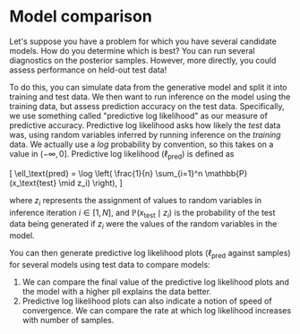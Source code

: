 # Model comparison

Let's suppose you have a problem for which you have several candidate models. How do you determine which is best? You can run several diagnostics on the posterior samples. However, more directly, you could assess performance on held-out test data!

To do this, you can simulate data from the generative model and split it into training and test data. We then want to run inference on the model using the training data, but assess prediction accuracy on the test data. Specifically, we use something called "predictive log likelihood" as our measure of predictive accuracy. Predictive log likelihood asks how likely the _test_ data was, using random variables inferred by running inference on the _training_ data. We actually use a _log_ probability by convention, so this takes on a value in $(-\infty, 0]$. Predictive log likelihood ($\ell_\text{pred}$) is defined as

\[
    \ell_\text{pred} = \log \left( \frac{1}{n} \sum_{i=1}^n \mathbb{P}(x_\text{test} \mid z_i) \right),
\]

where $z_i$ represents the assignment of values to random variables in inference iteration $i \in [1, N]$, and $\mathbb{P}(x_\text{test} \mid z_i)$ is the probability of the test data being generated if $z_i$ were the values of the random variables in the model.

You can then generate predictive log likelihood plots ($\ell_\text{pred}$ against samples) for several models using test data to compare models:

1. We can compare the final value of the predictive log likelihood plots and the model with a higher pll explains the data better.
2. Predictive log likelihood plots can also indicate a notion of speed of convergence. We can compare the rate at which log likelihood increases with number of samples.
